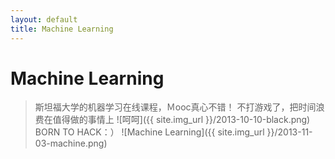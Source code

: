 ```yaml
---
layout: default
title: Machine Learning
---
```

Machine Learning
=====================================================================
>斯坦福大学的机器学习在线课程，Ｍooc真心不错！
>不打游戏了，把时间浪费在值得做的事情上 ![呵呵]({{ site.img_url }}/2013-10-10-black.png)
                                                                BORN TO HACK：）
![Machine Learning]({{ site.img_url }}/2013-11-03-machine.png)
